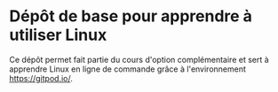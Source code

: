 # Dépôt de base pour apprendre à utiliser Linux

Ce dépôt permet fait partie du cours d'option complémentaire et sert à apprendre
Linux en ligne de commande grâce à l'environnement https://gitpod.io/.

